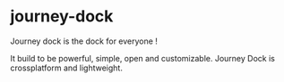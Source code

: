 # journey-dock
Journey dock is the dock for everyone !

It build to be powerful, simple, open and customizable.
Journey Dock is crossplatform and lightweight.

